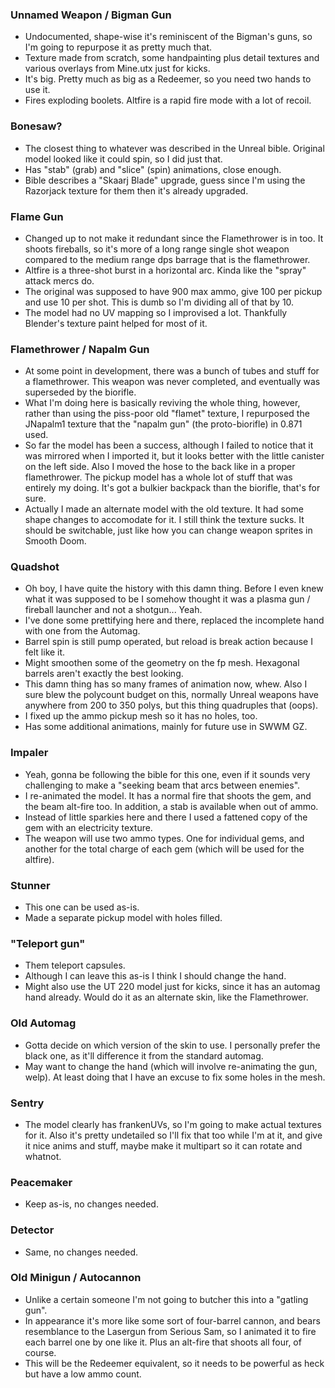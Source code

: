 ### Unnamed Weapon / Bigman Gun

 - Undocumented, shape-wise it's reminiscent of the Bigman's guns, so I'm
   going to repurpose it as pretty much that.
 - Texture made from scratch, some handpainting plus detail textures and
   various overlays from Mine.utx just for kicks.
 - It's big. Pretty much as big as a Redeemer, so you need two hands to use it.
 - Fires exploding boolets. Altfire is a rapid fire mode with a lot of recoil.

### Bonesaw?

 - The closest thing to whatever was described in the Unreal bible. Original
   model looked like it could spin, so I did just that.
 - Has "stab" (grab) and "slice" (spin) animations, close enough.
 - Bible describes a "Skaarj Blade" upgrade, guess since I'm using the
   Razorjack texture for them then it's already upgraded.

### Flame Gun

 - Changed up to not make it redundant since the Flamethrower is in too. It
   shoots fireballs, so it's more of a long range single shot weapon compared
   to the medium range dps barrage that is the flamethrower.
 - Altfire is a three-shot burst in a horizontal arc. Kinda like the "spray"
   attack mercs do.
 - The original was supposed to have 900 max ammo, give 100 per pickup and use
   10 per shot. This is dumb so I'm dividing all of that by 10.
 - The model had no UV mapping so I improvised a lot. Thankfully Blender's
   texture paint helped for most of it.

### Flamethrower / Napalm Gun

 - At some point in development, there was a bunch of tubes and stuff for a
   flamethrower. This weapon was never completed, and eventually was
   superseded by the biorifle.
 - What I'm doing here is basically reviving the whole thing, however, rather
   than using the piss-poor old "flamet" texture, I repurposed the JNapalm1
   texture that the "napalm gun" (the proto-biorifle) in 0.871 used.
 - So far the model has been a success, although I failed to notice that it was
   mirrored when I imported it, but it looks better with the little canister on
   the left side. Also I moved the hose to the back like in a proper
   flamethrower. The pickup model has a whole lot of stuff that was entirely my
   doing. It's got a bulkier backpack than the biorifle, that's for sure.
 - Actually I made an alternate model with the old texture. It had some shape
   changes to accomodate for it. I still think the texture sucks. It should be
   switchable, just like how you can change weapon sprites in Smooth Doom.

### Quadshot

 - Oh boy, I have quite the history with this damn thing. Before I even knew
   what it was supposed to be I somehow thought it was a plasma gun / fireball
   launcher and not a shotgun... Yeah.
 - I've done some prettifying here and there, replaced the incomplete hand with
   one from the Automag.
 - Barrel spin is still pump operated, but reload is break action because I
   felt like it.
 - Might smoothen some of the geometry on the fp mesh. Hexagonal barrels aren't
   exactly the best looking.
 - This damn thing has so many frames of animation now, whew. Also I sure blew
   the polycount budget on this, normally Unreal weapons have anywhere from
   200 to 350 polys, but this thing quadruples that (oops).
 - I fixed up the ammo pickup mesh so it has no holes, too.
 - Has some additional animations, mainly for future use in SWWM GZ.

### Impaler

 - Yeah, gonna be following the bible for this one, even if it sounds
   very challenging to make a "seeking beam that arcs between enemies".
 - I re-animated the model. It has a normal fire that shoots the gem, and the
   beam alt-fire too. In addition, a stab is available when out of ammo.
 - Instead of little sparkies here and there I used a fattened copy of the gem
   with an electricity texture.
 - The weapon will use two ammo types. One for individual gems, and another for
   the total charge of each gem (which will be used for the altfire).

### Stunner

 - This one can be used as-is.
 - Made a separate pickup model with holes filled.

### "Teleport gun"

 - Them teleport capsules.
 - Although I can leave this as-is I think I should change the hand.
 - Might also use the UT 220 model just for kicks, since it has an automag
   hand already. Would do it as an alternate skin, like the Flamethrower.

### Old Automag

 - Gotta decide on which version of the skin to use. I personally prefer the
   black one, as it'll difference it from the standard automag.
 - May want to change the hand (which will involve re-animating the gun, welp).
   At least doing that I have an excuse to fix some holes in the mesh.

### Sentry

 - The model clearly has frankenUVs, so I'm going to make actual textures for
   it. Also it's pretty undetailed so I'll fix that too while I'm at it, and
   give it nice anims and stuff, maybe make it multipart so it can rotate
   and whatnot.

### Peacemaker

 - Keep as-is, no changes needed.

### Detector

 - Same, no changes needed.

### Old Minigun / Autocannon

 - Unlike a certain someone I'm not going to butcher this into a "gatling gun".
 - In appearance it's more like some sort of four-barrel cannon, and bears
   resemblance to the Lasergun from Serious Sam, so I animated it to fire each
   barrel one by one like it. Plus an alt-fire that shoots all four, of course.
 - This will be the Redeemer equivalent, so it needs to be powerful as heck but
   have a low ammo count.
